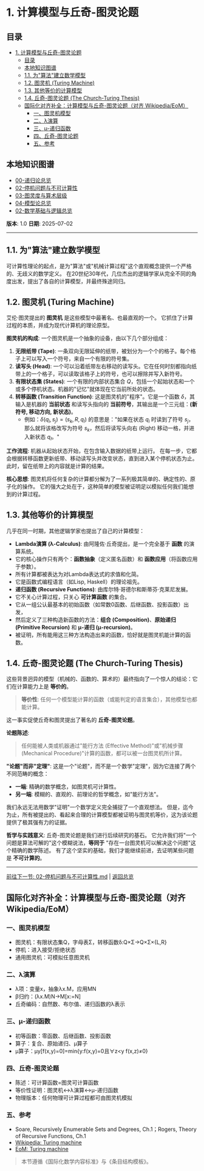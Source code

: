 # 1. 计算模型与丘奇-图灵论题

<!-- 本地目录区块 -->
## 目录

- [1. 计算模型与丘奇-图灵论题](#1-计算模型与丘奇-图灵论题)
  - [目录](#目录)
  - [本地知识图谱](#本地知识图谱)
  - [1.1. 为"算法"建立数学模型](#11-为算法建立数学模型)
  - [1.2. 图灵机 (Turing Machine)](#12-图灵机-turing-machine)
  - [1.3. 其他等价的计算模型](#13-其他等价的计算模型)
  - [1.4. 丘奇-图灵论题 (The Church-Turing Thesis)](#14-丘奇-图灵论题-the-church-turing-thesis)
  - [国际化对齐补全：计算模型与丘奇-图灵论题（对齐 Wikipedia/EoM）](#国际化对齐补全计算模型与丘奇-图灵论题对齐-wikipediaeom)
    - [一、图灵机模型](#一图灵机模型)
    - [二、λ演算](#二λ演算)
    - [三、μ-递归函数](#三μ-递归函数)
    - [四、丘奇-图灵论题](#四丘奇-图灵论题)
    - [五、参考](#五参考)

<!-- 本地知识图谱区块 -->
## 本地知识图谱

- [00-递归论总览](./00-递归论总览.md)
- [02-停机问题与不可计算性](./02-停机问题与不可计算性.md)
- [03-图灵度与算术层级](./03-图灵度与算术层级.md)
- [04-模型论总览](../04-模型论/00-模型论总览.md)
- [02-数学基础与逻辑总览](../00-数学基础与逻辑总览.md)

**版本**: 1.0
**日期**: 2025-07-02

---

## 1.1. 为"算法"建立数学模型

可计算性理论的起点，是为"算法"或"机械计算过程"这个直观概念提供一个严格的、无歧义的数学定义。
在20世纪30年代，几位杰出的逻辑学家从完全不同的角度出发，提出了各自的计算模型，并最终殊途同归。

## 1.2. 图灵机 (Turing Machine)

艾伦·图灵提出的 **图灵机** 是这些模型中最著名、也最直观的一个。
它抓住了计算过程的本质，并成为现代计算机的理论原型。

**图灵机的构成**:
一个图灵机是一个抽象的设备，由以下几个部分组成：

1. **无限纸带 (Tape)**: 一条双向无限延伸的纸带，被划分为一个个的格子。每个格子上可以写入一个符号，来自一个有限的符号集。
2. **读写头 (Head)**: 一个可以沿着纸带左右移动的读写头。它在任何时刻都指向纸带上的一个格子，可以读取该格子上的符号，也可以擦除并写入新符号。
3. **有限状态集 (States)**: 一个有限的内部状态集合 $Q$，包括一个起始状态和一个或多个停机状态。机器的"记忆"就体现在它当前所处的状态。
4. **转移函数 (Transition Function)**: 这是图灵机的"程序"。它是一个函数 $\delta$，其输入是机器的 **当前状态** 和读写头指向的 **当前符号**，其输出是一个三元组：**(新符号, 移动方向, 新状态)**。
    - 例如：$\delta(q_i, s_j) = (s_k, R, q_l)$ 的意思是："如果在状态 $q_i$ 时读到了符号 $s_j$，那么就将该格改写为符号 $s_k$，然后将读写头向右 (Right) 移动一格，并进入新状态 $q_l$。"

**工作流程**:
机器从起始状态开始，在包含输入数据的纸带上运行。
在每一步，它都会根据转移函数更新纸带、移动读写头并改变状态，直到进入某个停机状态为止。
此时，留在纸带上的内容就是计算的结果。

**核心思想**:
图灵机将任何复杂的计算都分解为了一系列极其简单的、确定性的、原子化的操作。
它的强大之处在于，这种简单的模型被证明足以模拟任何我们能想到的计算过程。

## 1.3. 其他等价的计算模型

几乎在同一时期，其他逻辑学家也提出了自己的计算模型：

- **Lambda演算 (λ-Calculus)**: 由阿隆佐·丘奇提出，是一个完全基于 **函数** 的演算系统。
- 它的核心操作只有两个：**函数抽象**（定义匿名函数）和 **函数应用**（将函数应用于参数）。
- 所有计算都被表达为对Lambda表达式的求值和化简。
- 它是函数式编程语言（如Lisp, Haskell）的理论祖先。
- **递归函数 (Recursive Functions)**: 由库尔特·哥德尔和斯蒂芬·克莱尼发展。
- 它不关心计算过程，只关心 **可计算函数** 的集合。
- 它从一组公认最基本的初始函数（如常数0函数、后继函数、投影函数）出发，
- 然后定义了三种构造新函数的方法：**组合 (Composition)**、**原始递归 (Primitive Recursion)** 和 **μ-递归 (μ-recursion)**。
- 被证明，所有能用这三种方法构造出来的函数，恰好就是图灵机能计算的函数。

## 1.4. 丘奇-图灵论题 (The Church-Turing Thesis)

这些背景迥异的模型（机械的、函数的、算术的）最终指向了一个惊人的结论：它们在计算能力上是 **等价的**。
> **等价性**: 任何一个模型能计算的函数（或能判定的语言集合），其他模型也都能计算。

这一事实促使丘奇和图灵提出了著名的 **丘奇-图灵论题**。

**论题陈述**:
> 任何能被人类或机器通过"能行方法 (Effective Method)"或"机械步骤 (Mechanical Procedure)"计算的函数，都可以被一台图灵机所计算。

**"论题"而非"定理"**:
这是一个"论题"，而不是一个数学"定理"，因为它连接了两个不同范畴的概念：

- **一端**: 精确的数学概念，如图灵机可计算性。
- **另一端**: 模糊的、直观的、前理论的哲学概念，如"能行方法"。

我们永远无法用数学"证明"一个数学定义完全捕捉了一个直观想法。
但是，迄今为止，所有被提出的、看起来合理的计算模型都被证明与图灵机等价，这为该论题提供了极其强有力的证据。

**哲学与实践意义**:
丘奇-图灵论题是我们进行后续研究的基石。
它允许我们将"一个问题是算法可解的"这个模糊说法，**等同于** "存在一台图灵机可以解决这个问题"这个精确的数学陈述。
有了这个坚实的基础，我们才能继续前进，去证明某些问题是 **不可计算的**。

---
[前往下一节: 02-停机问题与不可计算性.md](./02-停机问题与不可计算性.md) | [返回总览](./00-递归论总览.md)

## 国际化对齐补全：计算模型与丘奇-图灵论题（对齐 Wikipedia/EoM）

### 一、图灵机模型

- 图灵机：有限状态集Q，字母表Σ，转移函数δ:Q×Σ→Q×Σ×{L,R}
- 停机：进入接受/拒绝状态
- 通用图灵机：可模拟任意图灵机

### 二、λ演算

- λ项：变量x，抽象λx.M，应用MN
- β归约：(λx.M)N→M[x:=N]
- 丘奇编码：自然数、布尔值、递归函数的λ表示

### 三、μ-递归函数

- 初等函数：零函数、后继函数、投影函数
- 算子：复合、原始递归、μ算子
- μ算子：μy[f(x,y)=0]=min{y:f(x,y)=0且∀z<y f(x,z)≠0}

### 四、丘奇-图灵论题

- 陈述：可计算函数=图灵可计算函数
- 等价性证明：图灵机↔λ演算↔μ-递归函数
- 物理版本：任何物理可计算过程都可由图灵机模拟

### 五、参考

- Soare, Recursively Enumerable Sets and Degrees, Ch.1；Rogers, Theory of Recursive Functions, Ch.1
- [Wikipedia: Turing machine](https://en.wikipedia.org/wiki/Turing_machine)
- [EoM: Turing machine](https://encyclopediaofmath.org/wiki/Turing_machine)

> 本节遵循《国际化数学内容标准》与《条目结构模板》。
